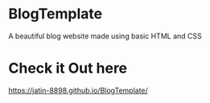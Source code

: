 # BlogTemplate
A beautiful blog website made using basic HTML and CSS

# Check it Out here
https://jatin-8898.github.io/BlogTemplate/
